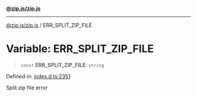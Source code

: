 [**@zip.js/zip.js**](../README.md)

***

[@zip.js/zip.js](../globals.md) / ERR\_SPLIT\_ZIP\_FILE

# Variable: ERR\_SPLIT\_ZIP\_FILE

> `const` **ERR\_SPLIT\_ZIP\_FILE**: `string`

Defined in: [index.d.ts:2351](https://github.com/gildas-lormeau/zip.js/blob/a8683b5808f1a1fcac8b2988f79c4fbbc6b3e88f/index.d.ts#L2351)

Split zip file error
